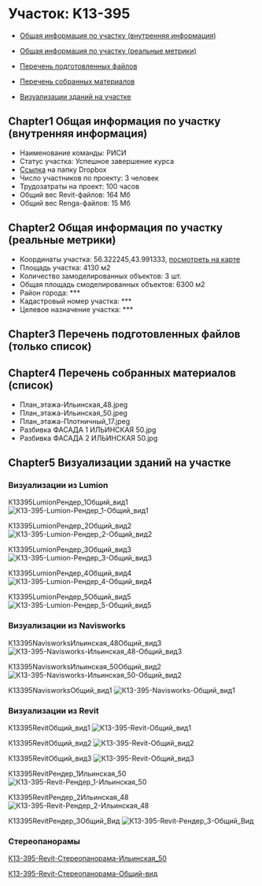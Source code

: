 # Участок: K13-395

* [Общая информация по участку (внутренняя информация)](#Chapter1)

* [Общая информация по участку (реальные метрики)](#Chapter2)

* [Перечень подготовленных файлов](#Chapter3)

* [Перечень собранных материалов](#Chapter4)

* [Визуализации зданий на участке](#Chapter5)

## <a id="test">Chapter1</a> Общая информация по участку (внутренняя информация)
+ Наименование команды: РИСИ
+ Статус участка: Успешное завершение курса
+ [Ссылка](https://www.dropbox.com/sh/wvvgv1nw1iqred9/AADlEheMbhQo8ZK_fGGxkZ1Wa/K13_395?dl=0) на папку Dropbox
+ Число участников по проекту: 3 человек
+ Трудозатраты на проект: 100 часов
+ Общий вес Revit-файлов: 164 Мб
+ Общий вес Renga-файлов: 15 Мб
## <a id="test">Chapter2</a> Общая информация по участку (реальные метрики)
+ Координаты участка: 56.322245,43.991333, [посмотреть на карте]("yandex.ru/maps/47/nizhny-novgorod/?ll=56.322245%2C43.991333&z=19")
+ Площадь участка: 4130 м2
+ Количество замоделированных объектов: 3 шт.
+ Общая площадь смоделированных объектов: 6300 м2
+ Район города: *** 
+ Кадастровый номер участка: *** 
+ Целевое назначение участка: *** 
## <a id="test">Chapter3</a> Перечень подготовленных файлов (только список)
## <a id="test">Chapter4</a> Перечень собранных материалов (список)
+ План_этажа-Ильинская_48.jpeg
+ План_этажа-Ильинская_50.jpeg
+ План_этажа-Плотничный_17.jpeg
+ Разбивка ФАСАДА 1 ИЛЬИНСКАЯ 50.jpg
+ Разбивка ФАСАДА 2 ИЛЬИНСКАЯ 50.jpg
## <a id="test">Chapter5</a> Визуализации зданий на участке
### Визуализации из Lumion
К13395LumionРендер_1Общий_вид1
![К13-395-Lumion-Рендер_1-Общий_вид1](/Images/K13_395/К13-395-Lumion-Рендер_1-Общий_вид1_Compressed.jpg)

К13395LumionРендер_2Общий_вид2
![К13-395-Lumion-Рендер_2-Общий_вид2](/Images/K13_395/К13-395-Lumion-Рендер_2-Общий_вид2_Compressed.jpg)

К13395LumionРендер_3Общий_вид3
![К13-395-Lumion-Рендер_3-Общий_вид3](/Images/K13_395/К13-395-Lumion-Рендер_3-Общий_вид3_Compressed.jpg)

К13395LumionРендер_4Общий_вид4
![К13-395-Lumion-Рендер_4-Общий_вид4](/Images/K13_395/К13-395-Lumion-Рендер_4-Общий_вид4_Compressed.jpg)

К13395LumionРендер_5Общий_вид5
![К13-395-Lumion-Рендер_5-Общий_вид5](/Images/K13_395/К13-395-Lumion-Рендер_5-Общий_вид5_Compressed.jpg)

### Визуализации из Navisworks
К13395NavisworksИльинская_48Общий_вид3
![К13-395-Navisworks-Ильинская_48-Общий_вид3](/Images/K13_395/К13-395-Navisworks-Ильинская_48-Общий_вид3_Compressed.jpg)

К13395NavisworksИльинская_50Общий_вид2
![К13-395-Navisworks-Ильинская_50-Общий_вид2](/Images/K13_395/К13-395-Navisworks-Ильинская_50-Общий_вид2_Compressed.jpg)

К13395NavisworksОбщий_вид1
![К13-395-Navisworks-Общий_вид1](/Images/K13_395/К13-395-Navisworks-Общий_вид1_Compressed.jpg)

### Визуализации из Revit
К13395RevitОбщий_вид1
![К13-395-Revit-Общий_вид1](/Images/K13_395/К13-395-Revit-Общий_вид1_Compressed.jpg)

К13395RevitОбщий_вид2
![К13-395-Revit-Общий_вид2](/Images/K13_395/К13-395-Revit-Общий_вид2_Compressed.jpg)

К13395RevitОбщий_вид3
![К13-395-Revit-Общий_вид3](/Images/K13_395/К13-395-Revit-Общий_вид3_Compressed.jpg)

К13395RevitРендер_1Ильинская_50
![К13-395-Revit-Рендер_1-Ильинская_50](/Images/K13_395/К13-395-Revit-Рендер_1-Ильинская_50_Compressed.jpg)

К13395RevitРендер_2Ильинская_48
![К13-395-Revit-Рендер_2-Ильинская_48](/Images/K13_395/К13-395-Revit-Рендер_2-Ильинская_48_Compressed.jpg)

К13395RevitРендер_3Общий_Вид
![К13-395-Revit-Рендер_3-Общий_Вид](/Images/K13_395/К13-395-Revit-Рендер_3-Общий_Вид_Compressed.jpg)

### Стереопанорамы
[К13-395-Revit-Стереопанорама-Ильинская_50](https://pano.autodesk.com/pano.html?url=jpgs/ed92de74-37f2-45a2-a3c5-e284f2129bcc&version=2)

[К13-395-Revit-Стереопанорама-Общий-вид](https://pano.autodesk.com/pano.html?url=jpgs/658f19bc-0036-458c-b79d-da6d2723a040&version=2)

